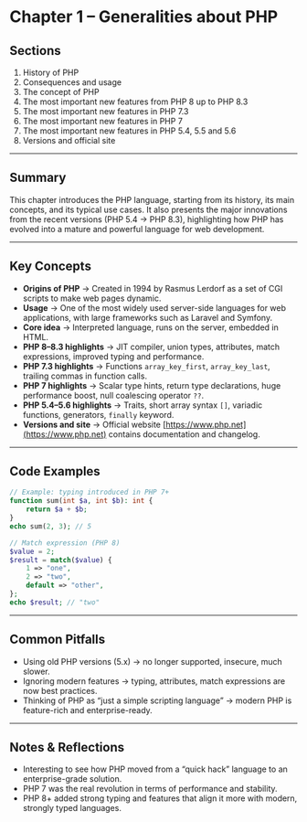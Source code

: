 # Chapter 1 – Generalities about PHP

## Sections
1. History of PHP  
2. Consequences and usage  
3. The concept of PHP  
4. The most important new features from PHP 8 up to PHP 8.3  
5. The most important new features in PHP 7.3  
6. The most important new features in PHP 7  
7. The most important new features in PHP 5.4, 5.5 and 5.6  
8. Versions and official site  

---

## Summary
This chapter introduces the PHP language, starting from its history, its main concepts, and its typical use cases. It also presents the major innovations from the recent versions (PHP 5.4 → PHP 8.3), highlighting how PHP has evolved into a mature and powerful language for web development.

---

## Key Concepts
- **Origins of PHP** → Created in 1994 by Rasmus Lerdorf as a set of CGI scripts to make web pages dynamic.  
- **Usage** → One of the most widely used server-side languages for web applications, with large frameworks such as Laravel and Symfony.  
- **Core idea** → Interpreted language, runs on the server, embedded in HTML.  
- **PHP 8–8.3 highlights** → JIT compiler, union types, attributes, match expressions, improved typing and performance.  
- **PHP 7.3 highlights** → Functions `array_key_first`, `array_key_last`, trailing commas in function calls.  
- **PHP 7 highlights** → Scalar type hints, return type declarations, huge performance boost, null coalescing operator `??`.  
- **PHP 5.4–5.6 highlights** → Traits, short array syntax `[]`, variadic functions, generators, `finally` keyword.  
- **Versions and site** → Official website [https://www.php.net](https://www.php.net) contains documentation and changelog.  

---

## Code Examples
```php
// Example: typing introduced in PHP 7+
function sum(int $a, int $b): int {
    return $a + $b;
}
echo sum(2, 3); // 5

// Match expression (PHP 8)
$value = 2;
$result = match($value) {
    1 => "one",
    2 => "two",
    default => "other",
};
echo $result; // "two"
```

---

## Common Pitfalls
- Using old PHP versions (5.x) → no longer supported, insecure, much slower.
- Ignoring modern features → typing, attributes, match expressions are now best practices.
- Thinking of PHP as “just a simple scripting language” → modern PHP is feature-rich and enterprise-ready.

---

## Notes & Reflections
- Interesting to see how PHP moved from a “quick hack” language to an enterprise-grade solution.
- PHP 7 was the real revolution in terms of performance and stability.
- PHP 8+ added strong typing and features that align it more with modern, strongly typed languages.